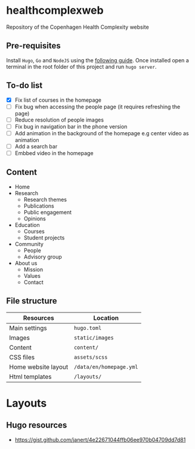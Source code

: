 # healthcomplexweb
Repository of the Copenhagen Health Complexity website

## Pre-requisites

Install `Hugo`, `Go` and `NodeJS` using the [following guide](https://docs.gethugothemes.com/educenter/installation/).
Once installed open a terminal in the root folder of this project and run `hugo server`.

## To-do list

- [X] Fix list of courses in the homepage
- [ ] Fix bug when accessing the people page (it requires refreshing the page)
- [ ] Reduce resolution of people images
- [ ] Fix bug in navigation bar in the phone version
- [ ] Add animation in the background of the homepage e.g center video as animation
- [ ] Add a search bar
- [ ] Embbed video in the homepage

## Content

- Home
- Research
  - Research themes
  - Publications
  - Public engagement
  - Opinions
- Education
  - Courses
  - Student projects
- Community
  - People
  - Advisory group
- About us
  - Mission
  - Values
  - Contact


## File structure

| Resources | Location |
| --- | ----------- |
| Main settings | `hugo.toml` |
|Images | `static/images` |
|Content | `content/` | 
|CSS files | `assets/scss` | 
|Home website layout | `/data/en/homepage.yml` |
|Html templates | `/layouts/` |

# Layouts


## Hugo resources

- https://gist.github.com/janert/4e22671044ffb06ee970b04709dd7d81
